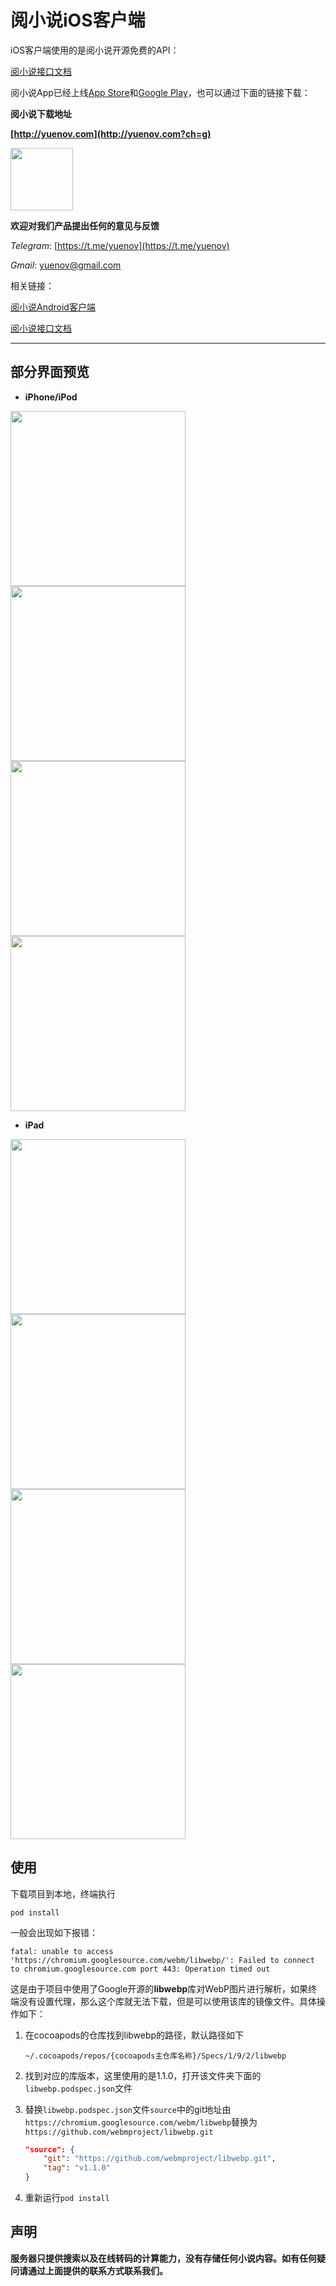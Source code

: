 # 阅小说iOS客户端

iOS客户端使用的是阅小说开源免费的API：

[阅小说接口文档](https://github.com/yuenov/reader-api)

阅小说App已经上线[App Store](https://apps.apple.com/cn/app/id1505061125)和[Google Play](https://play.google.com/store/apps/details?id=com.books.yuenov)，也可以通过下面的链接下载：

**阅小说下载地址**

**[http://yuenov.com](http://yuenov.com?ch=g)**

 <img src="resource/qrcode.png" width = "100" height = "100" alt="" align=center />


**欢迎对我们产品提出任何的意见与反馈**

*Telegram*: [https://t.me/yuenov](https://t.me/yuenov)

*Gmail*: <yuenov@gmail.com>

相关链接：

[阅小说Android客户端](https://github.com/yuenov/reader-android)

[阅小说接口文档](https://github.com/yuenov/reader-api)

 ---

 ## 部分界面预览

- **iPhone/iPod**

<img src="resource/1.png" width="280"/><img src="resource/2.png" width="280"/><img src="resource/3.png" width="280"/><img src="resource/4.png" width="280"/>

- **iPad**

<img src="resource/ipad1.png" width="280"/><img src="resource/ipad2.png" width="280"/><img src="resource/ipad3.png" width="280"/><img src="resource/ipad4.png" width="280"/>

## 使用

下载项目到本地，终端执行

```
pod install
```

一般会出现如下报错：

```
fatal: unable to access 'https://chromium.googlesource.com/webm/libwebp/': Failed to connect to chromium.googlesource.com port 443: Operation timed out
```

这是由于项目中使用了Google开源的**libwebp**库对WebP图片进行解析，如果终端没有设置代理，那么这个库就无法下载，但是可以使用该库的镜像文件。具体操作如下：

1. 在cocoapods的仓库找到libwebp的路径，默认路径如下

    ```
    ~/.cocoapods/repos/{cocoapods主仓库名称}/Specs/1/9/2/libwebp
    ```

2. 找到对应的库版本，这里使用的是1.1.0，打开该文件夹下面的`libwebp.podspec.json`文件

3. 替换`libwebp.podspec.json`文件`source`中的git地址由`https://chromium.googlesource.com/webm/libwebp`替换为`https://github.com/webmproject/libwebp.git`

    ``` json
    "source": {
        "git": "https://github.com/webmproject/libwebp.git",
        "tag": "v1.1.0"
    }
    ```

4. 重新运行`pod install`

## 声明

**服务器只提供搜索以及在线转码的计算能力，没有存储任何小说内容。如有任何疑问请通过上面提供的联系方式联系我们。**